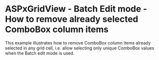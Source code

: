 # ASPxGridView - Batch Edit mode - How to remove already selected ComboBox column items


This example illustrates how to remove ComboBox column items already selected in any grid cell, i.e. allow selecting only unique ComboBox values when the Batch edit mode is used.

<br/>


